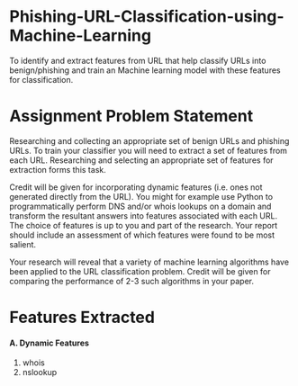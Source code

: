 # Phishing-URL-Classification-using-Machine-Learning
To identify and extract features from URL that help classify URLs into benign/phishing and train an Machine learning model with these features for classification.

# Assignment Problem Statement
Researching and collecting an appropriate set of benign URLs and phishing URLs. To train your classifier you will need to extract a set of features from each URL. Researching and selecting an appropriate set of features for extraction forms this task.

Credit will be given for incorporating dynamic features (i.e. ones not generated directly from the URL). You might for example use Python to programmatically perform DNS and/or whois lookups on a domain and transform the resultant answers into features associated with each URL. The choice of features is up to you and part of the research. Your report should include an assessment of which features were found to be most salient.

Your research will reveal that a variety of machine learning algorithms have been applied to the URL classification problem. Credit will be given for comparing the performance of 2-3 such algorithms in your paper.

# Features Extracted

#### A. Dynamic Features

1. whois
2. nslookup

